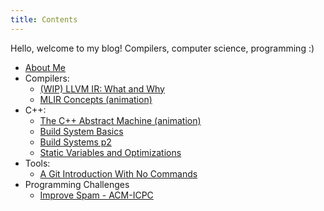 ```yaml
---
title: Contents
---
```


Hello, welcome to my blog! Compilers, computer science, programming :)

* [About Me](about_me)
* Compilers:
  * [(WIP) LLVM IR: What and Why](compilers/llvm_ir)
  * [MLIR Concepts (animation)](compilers/mlir)
* C++:
  * [The C++ Abstract Machine (animation)](cpp/abstract_machine)
  * [Build System Basics](cpp/build_systems1)
  * [Build Systems p2](cpp/build_systems2)
  * [Static Variables and Optimizations](cpp/static_var)
* Tools:
  * [A Git Introduction With No Commands](tools/git_intro)
* Programming Challenges
  * [Improve Spam - ACM-ICPC](programming_challenges/improve_spam)
